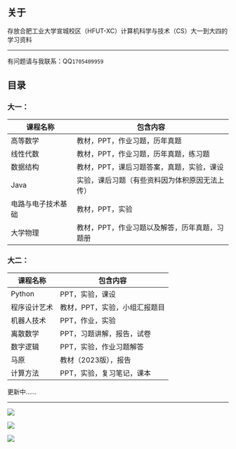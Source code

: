 ## 关于

存放合肥工业大学宣城校区（HFUT-XC）计算机科学与技术（CS）大一到大四的学习资料

----

有问题请与我联系：QQ`1705409959`



## 目录

### 大一：

| 课程名称           | 包含内容                                       |
| ------------------ | ---------------------------------------------- |
| 高等数学           | 教材，PPT，作业习题，历年真题                  |
| 线性代数           | 教材，PPT，作业习题，历年真题，练习题          |
| 数据结构           | 教材，PPT，课后习题答案，真题，实验，课设      |
| Java               | 实验，课后习题（有些资料因为体积原因无法上传） |
| 电路与电子技术基础 | 教材，PPT，实验                                |
| 大学物理           | 教材，PPT，作业习题以及解答，历年真题，习题册  |



### 大二：

| 课程名称     | 包含内容                      |
| ------------ | ----------------------------- |
| Python       | PPT，实验，课设               |
| 程序设计艺术 | 教材，PPT，实验，小组汇报题目 |
| 机器人技术   | PPT，作业，实验               |
| 离散数学     | PPT，习题讲解，报告，试卷     |
| 数字逻辑     | PPT，实验，作业习题解答       |
| 马原         | 教材（2023版），报告          |
| 计算方法     | PPT，实验，复习笔记，课本     |



更新中......

---



![](https://xc.hfut.edu.cn/_upload/article/images/71/7b/1219d3104a0fb29429bae77ec9c9/03c550ee-d815-4649-81fc-2b4f9c9da1c7.jpeg)

![](https://xc.hfut.edu.cn/_upload/article/images/f6/f8/875163004c49b8d871cfeb8724b8/097b6aad-cd6f-41b4-b225-19e10baa59f8.jpg)

![](https://pic4.zhimg.com/v2-d0097b8b372ad51b6e459fccffe8e8e3_r.jpg)
